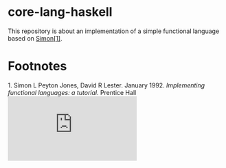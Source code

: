 # core-lang-haskell

This repository is about an implementation of a simple functional language based on <span id="reference-1">[Simon\[1\]](#footnote-1)</span>.

Footnotes
=========

<span id="footnote-1">1. Simon L Peyton Jones, David R Lester. January 1992. _Implementing functional languages: a tutorial_. Prentice Hall [![go-back](http://www.sciweavers.org/tex2img.php?eq=%20%5Chookleftarrow%20&bc=White&fc=Black&im=jpg&fs=12&ff=arev&edit=0)](#reference-1)</span>
